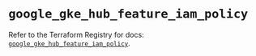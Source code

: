 # `google_gke_hub_feature_iam_policy`

Refer to the Terraform Registry for docs: [`google_gke_hub_feature_iam_policy`](https://registry.terraform.io/providers/hashicorp/google-beta/5.13.0/docs/resources/google_gke_hub_feature_iam_policy).
